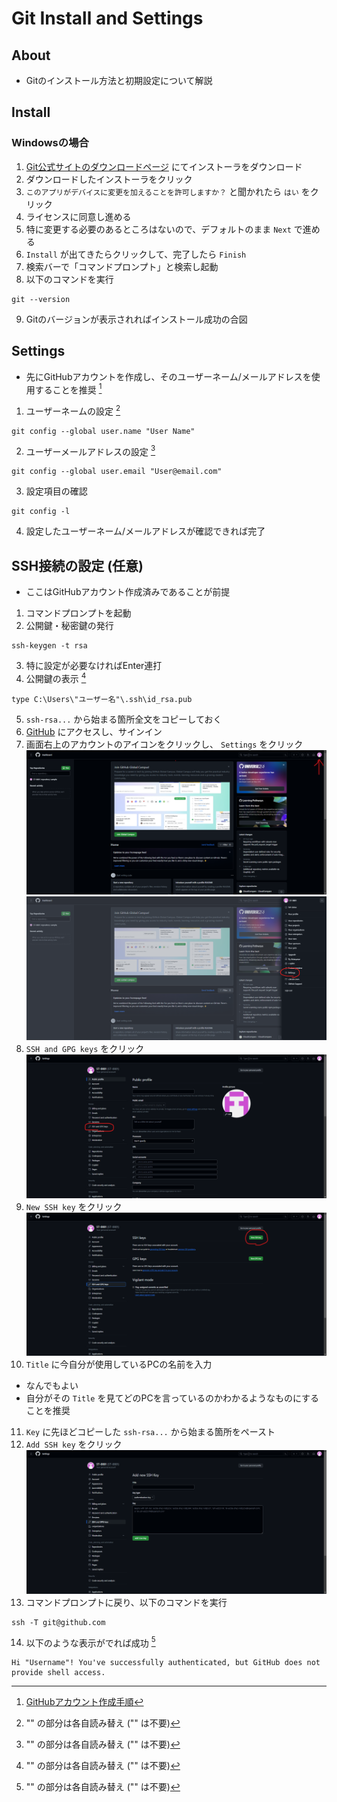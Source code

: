 # Git Install and Settings

## About
- Gitのインストール方法と初期設定について解説

## Install
### Windowsの場合
1. [Git公式サイトのダウンロードページ](https://git-scm.com/downloads) にてインストーラをダウンロード
2. ダウンロードしたインストーラをクリック
3. `このアプリがデバイスに変更を加えることを許可しますか？` と聞かれたら `はい` をクリック
4. ライセンスに同意し進める
5. 特に変更する必要のあるところはないので、デフォルトのまま `Next` で進める
6. `Install` が出てきたらクリックして、完了したら `Finish`
7. 検索バーで「コマンドプロンプト」と検索し起動
8. 以下のコマンドを実行
```
git --version
```
9. Gitのバージョンが表示されればインストール成功の合図

## Settings
- 先にGitHubアカウントを作成し、そのユーザーネーム/メールアドレスを使用することを推奨 [^1]
1. ユーザーネームの設定 [^2]
```
git config --global user.name "User Name"
```
2. ユーザーメールアドレスの設定 [^2]
```
git config --global user.email "User@email.com"
```
3. 設定項目の確認
```
git config -l
```
4. 設定したユーザーネーム/メールアドレスが確認できれば完了

## SSH接続の設定 (任意)
- ここはGitHubアカウント作成済みであることが前提
1. コマンドプロンプトを起動
2. 公開鍵・秘密鍵の発行
```
ssh-keygen -t rsa
```
3. 特に設定が必要なければEnter連打
4. 公開鍵の表示 [^2]
```
type C:\Users\"ユーザー名"\.ssh\id_rsa.pub
```
5. `ssh-rsa...` から始まる箇所全文をコピーしておく
6. [GitHub](https://github.co.jp/) にアクセスし、サインイン
7. 画面右上のアカウントのアイコンをクリックし、 `Settings` をクリック
![Screenshot of Dashboard](images/ssh-settings-1.png)
![Screenshot of screen after icon was clicked](images/ssh-settings-2.png)
8. `SSH and GPG keys` をクリック
![Screenshot of Settings](images/ssh-settings-3.png)
9. `New SSH key` をクリック
![Screenshot of SSH and GPG keys](images/ssh-settings-4.png)
10. `Title` に今自分が使用しているPCの名前を入力
- なんでもよい
- 自分がその `Title` を見てどのPCを言っているのかわかるようなものにすることを推奨
11. `Key` に先ほどコピーした `ssh-rsa...` から始まる箇所をペースト
12. `Add SSH key` をクリック
![Screenshot of Add new SSH Key](images/ssh-settings-5.png)
13. コマンドプロンプトに戻り、以下のコマンドを実行
```
ssh -T git@github.com
```
14. 以下のような表示がでれば成功 [^2]
```
Hi "Username"! You've successfully authenticated, but GitHub does not provide shell access.
```

[^1]: [GitHubアカウント作成手順](./GitHub-creating-account/)
[^2]: "" の部分は各自読み替え ("" は不要)